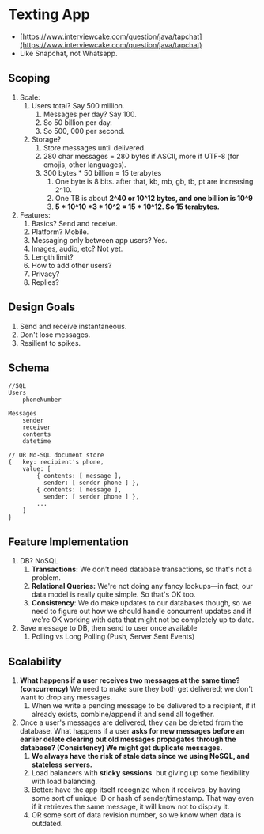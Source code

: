 # Texting App

* [https://www.interviewcake.com/question/java/tapchat](https://www.interviewcake.com/question/java/tapchat)
* Like Snapchat, not Whatsapp. 

## Scoping

1. Scale: 
   1. Users total? Say 500 million. 
      1. Messages per day? Say 100. 
      2. So 50 billion per day. 
      3. So 500, 000 per second. 
   2. Storage? 
      1. Store messages until delivered.
      2. 280 char messages = 280 bytes if ASCII, more if UTF-8 \(for emojis, other languages\). 
      3. 300 bytes \* 50 billion = 15 terabytes 
         1. One byte is 8 bits. after that, kb, mb, gb, tb, pt are increasing 2^10.
         2. One TB is about **2^40 or 10^12 bytes, and one billion is 10^9**
         3.  **5 \* 10^10 \*3 \* 10^2 = 15 \* 10^12. So 15 terabytes.**
2. Features:
   1. Basics? Send and receive. 
   2. Platform? Mobile. 
   3. Messaging only between app users? Yes. 
   4. Images, audio, etc? Not yet. 
   5. Length limit? 
   6. How to add other users? 
   7. Privacy?
   8. Replies? 

## **Design Goals**

1. Send and receive instantaneous. 
2. Don't lose messages. 
3. Resilient to spikes.

## **Schema**

```text
//SQL
Users 
    phoneNumber

Messages 
    sender
    receiver
    contents
    datetime

// OR No-SQL document store
{   key: recipient's phone,
    value: [
        { contents: [ message ],
          sender: [ sender phone ] },
        { contents: [ message ],
          sender: [ sender phone ] },
        ...
    ] 
}
```

## Feature Implementation 

1. DB? NoSQL
   1. **Transactions:** We don't need database transactions, so that's not a problem.
   2. **Relational Queries:** We're not doing any fancy lookups—in fact, our data model is really quite simple. So that's OK too.
   3. **Consistency**: We do make updates to our databases though, so we need to figure out how we should handle concurrent updates and if we're OK working with data that might not be completely up to date.
2. Save message to DB, then send to user once available 
   1. Polling vs Long Polling \(Push, Server Sent Events\)

## Scalability

1. **What happens if a user receives two messages at the same time?** **\(concurrency\)** We need to make sure they both get delivered; we don't want to drop any messages.
   1. When we write a pending message to be delivered to a recipient, if it already exists, combine/append it and send all together. 
2. Once a user's messages are delivered, they can be deleted from the database. What happens if a user **asks for new messages before an earlier delete clearing out old messages propagates through the database? \(Consistency\) We might get duplicate messages.** 
   1. **We always have the risk of stale data since we using NoSQL, and stateless servers.** 
   2.  Load balancers with **sticky sessions**. but giving up some flexibility with load balancing.
   3. Better: have the app itself recognize when it receives, by having some sort of unique ID or hash of sender/timestamp. That way even if it retrieves the same message, it will know not to display it. 
   4. OR some sort of data revision number, so we know when data is outdated.  

## 

